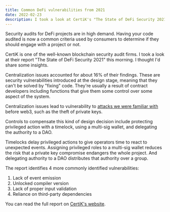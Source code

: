 ```yaml
---
title: Common DeFi vulnerabilities from 2021
date: 2022-02-23
description: I took a look at CertiK's "The State of DeFi Security 2021" this morning. I thought I'd share some insights.
---
```


Security audits for DeFi projects are in high demand. Having your code audited is now a common criteria used by consumers to determine if they should engage with a project or not.

CertiK is one of the well-known blockchain security audit firms. I took a look at their report "The State of DeFi Security 2021" this morning. I thought I'd share some insights.

Centralization issues accounted for about 16% of their findings. These are security vulnerabilities introduced at the design stage, meaning that they can't be solved by "fixing" code. They're usually a result of contract developers including functions that give them some control over some aspect of the system.

Centralization issues lead to vulnerability to [attacks we were familiar with](smart-contract-risk-is-not-your-only-risk) before web3, such as the theft of private keys.

Controls to compensate this kind of design decision include protecting privileged action with a timelock, using a multi-sig wallet, and delegating the authority to a DAO.

Timelocks delay privileged actions to give operators time to react to unexpected events. Assigning privileged roles to a multi-sig wallet reduces the risk that a private key compromise endangers the whole project. And delegating authority to a DAO distributes that authority over a group.

The report identifies 4 more commonly identified vulnerabilities:

1. Lack of event emission
2. Unlocked compiler version
3. Lack of proper input validation
4. Reliance on third-party dependencies

You can read the full report on [CertiK's website](https://certik-2.hubspotpagebuilder.com/the-state-of-defi-security-2021).
